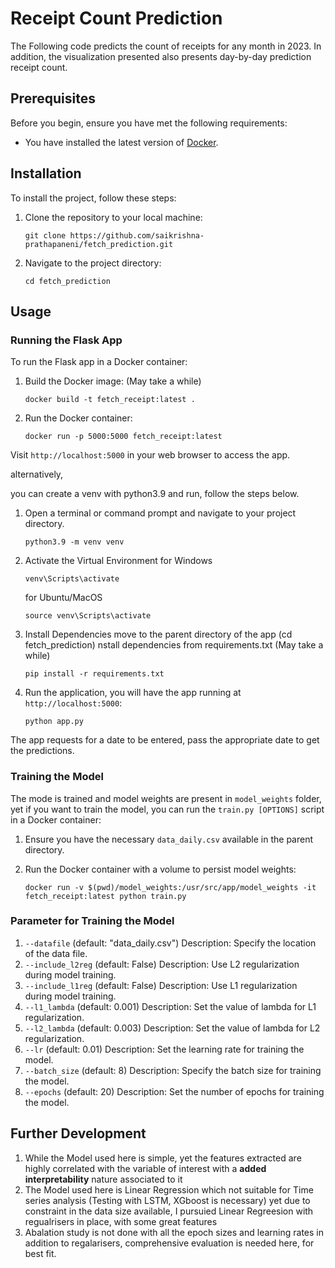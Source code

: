 # Receipt Count Prediction

The Following code predicts the count of receipts for any month in 2023. In addition, the visualization presented also presents day-by-day prediction receipt count.

## Prerequisites

Before you begin, ensure you have met the following requirements:

- You have installed the latest version of [Docker](https://www.docker.com/).

## Installation

To install the project, follow these steps:

1. Clone the repository to your local machine:
    ```
    git clone https://github.com/saikrishna-prathapaneni/fetch_prediction.git
    ```

2. Navigate to the project directory:
    ```
    cd fetch_prediction
    ```

## Usage

### Running the Flask App

To run the Flask app in a Docker container:

1. Build the Docker image: (May take a while)
    ```
    docker build -t fetch_receipt:latest .
    ```

2. Run the Docker container:
    ```
    docker run -p 5000:5000 fetch_receipt:latest
    ```

Visit `http://localhost:5000` in your web browser to access the app.

alternatively,

you can create a venv with python3.9 and run, follow the steps below.

1. Open a terminal or command prompt and navigate to your project directory.
    ```
    python3.9 -m venv venv
    ```
2. Activate the Virtual Environment
   for Windows
   ```
   venv\Scripts\activate
   ```
   for Ubuntu/MacOS
   ```
   source venv\Scripts\activate
   ```
3. Install Dependencies
   move to the parent directory of the app (cd fetch_prediction)
   nstall dependencies from requirements.txt (May take a while)
    ```
   pip install -r requirements.txt

    ```
4. Run the application, you will have the app running at `http://localhost:5000`:
    ```
   python app.py
    ```
   


The app requests for a date to be entered, pass the appropriate date to get the predictions.

### Training the Model

The mode is trained and model weights are present in `model_weights` folder, yet if you want to train the model, you can run the `train.py [OPTIONS]` script in a Docker container:

1. Ensure you have the necessary `data_daily.csv` available in the parent directory.

2. Run the Docker container with a volume to persist model weights:
    ```
    docker run -v $(pwd)/model_weights:/usr/src/app/model_weights -it fetch_receipt:latest python train.py
    ```
    
### Parameter for Training the Model
1.  `--datafile` (default: "data_daily.csv")
    Description: Specify the location of the data file.
2.  `--include_l2reg` (default: False)
    Description: Use L2 regularization during model training.
4.  `--include_l1reg` (default: False)
    Description: Use L1 regularization during model training.
5.  `--l1_lambda` (default: 0.001)
    Description: Set the value of lambda for L1 regularization.
6.  `--l2_lambda` (default: 0.003)
    Description: Set the value of lambda for L2 regularization.
7.  `--lr` (default: 0.01)
    Description: Set the learning rate for training the model.
8.  `--batch_size` (default: 8)
    Description: Specify the batch size for training the model.
9.  `--epochs` (default: 20)
    Description: Set the number of epochs for training the model.
## Further Development

1. While the Model used here is simple, yet the features extracted are highly correlated with the variable of interest with a **added interpretability** nature associated to it
2. The Model used here is Linear Regression which not suitable for Time series analysis (Testing with LSTM, XGboost is necessary) yet due to constraint in the data size available, I pursuied Linear Regreesion with regualrisers in place, with some great features
3. Abalation study is not done with all the epoch sizes and learning rates in addition to regalarisers, comprehensive evaluation is needed here, for best fit.



